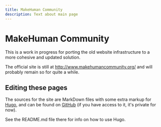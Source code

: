 ```yaml
---
title: MakeHuman Community
description: Text about main page
---
```


# MakeHuman Community

This is a work in progress for porting the old website infrastructure to a more cohesive and updated solution.

The official site is still at http://www.makehumancommunity.org/ and will probably remain so for quite a while.

## Editing these pages

The sources for the site are MarkDown files with some extra markup for [Hugo](https://gohugo.io/), and can be found on 
[GitHub](https://github.com/makehumancommunity/makehuman-static-website) (if you have access to it, it's private for now).

See the README.md file there for info on how to use Hugo.

